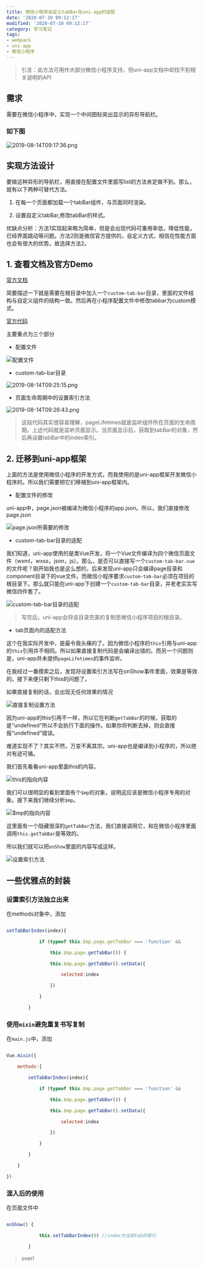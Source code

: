 ```yaml
---
title: 微信小程序自定义tabBar在uni-app的适配
date: '2020-07-10 09:12:17'
modified: '2020-07-10 09:12:17'
category: 学习笔记
tags:
- webpack
- uni-app
- 微信小程序
---
```


> 引言：此方法可用作大部分微信小程序支持，但uni-app文档中却找不到相关说明的API

## 需求
需要在微信小程序中，实现一个中间图标突出显示的异形导航栏。

### 如下图

![2019-08-14T09:17:36.png][1]

## 实现方法设计
要做这种异形的导航栏，用直接在配置文件里面写list的方法肯定做不到。那么，就有以下两种可替代方法。
1. 在每一个页面都加载一个tabBar组件，与页面同时渲染。
2. 设置自定义tabBar,修改tabBar的样式。

优缺点分析：方法1实现起来略为简单，但是会出现代码可重用率低，降低性能，已经界面跳动等问题。方法2则是微信官方提供的，自定义方式，相信在性能方面也会有很大的优势。故选择方法2。

## 1. 查看文档及官方Demo

[官方文档][2]

简要描述一下就是需要在根目录中加入一个`custom-tab-bar`目录，里面的文件结构与自定义组件的结构一致。然后再在小程序配置文件中修改tabbar为custom模式。

[官方代码][3]

主要重点为三个部分

 - 配置文件

![配置文件][4]

 - custom-tab-bar目录

![2019-08-14T09:25:15.png][5]

 - 页面生命周期中的设置索引方法

![2019-08-14T09:26:43.png][6]

> 这段代码其实很容易理解，pageLifetimes就是监听组件所在页面的生命周期。上述代码就是监听页面显示。当页面显示后，获取到tabBar的对象，然后再设置tabBar中的index索引。

## 2. 迁移到uni-app框架
上面的方法是使用微信小程序的开发方式，而我使用的是uni-app框架开发微信小程序的。所以我们需要把它们移植到uni-app框架内。

 - 配置文件的修改
uni-app中，page.json被编译为微信小程序的app.json。所以，我们直接修改page.json

![page.json所需要的修改][7]

 - custom-tab-bar目录的适配
我们知道，uni-app使用的是类Vue开发，将一个Vue文件编译为四个微信页面文件（wxml，wxss，json，js）。那么，是否可以直接写一个`custom-tab-bar.vue`的文件呢？刚开始我也是这么想的，后来发现uni-app只会编译page目录和component目录下的vue文件。而微信小程序要求`custom-tab-bar`必须在项目的根目录下。那么就只能在uni-app下创建一个`custom-tab-bar`目录，并老老实实写微信四件套了。

![custom-tab-bar目录的适配][8]

> 写完后，uni-app会将该目录完美的复制至微信小程序项目的根目录。

 - tab页面内的适配方法
这个在我实际开发中，是最令我头痛的了。因为微信小程序的`this`引用与uni-app的`this`引用并不相同。所以如果直接复制代码是会编译出错的。而另一个问题则是，uni-app并未提供`pageLifetimes`的事件监听。

在我经过一番摸索之后，发现将设置索引方法写在onShow事件里面，效果是等效的。接下来便只剩下this的问题了。

如果直接复制的话，会出现无任何效果的情况

![直接复制设置方法][9]

因为uni-app的this引用不一样，所以它在判断`getTabBar`的时候，获取的是“undefined”所以不会执行下面的操作。如果你将判断去掉，则会直接报“undefined”错误。

难道实现不了？其实不然，万变不离其宗。uni-app也是编译到小程序的，所以绝对有迹可循。

我们首先看看uni-app里面this的内容。

![this的指向内容][10]

我们可以很明显的看到里面有个`$mp`的对象，说明这应该是微信小程序专用的对象。接下来我们继续分析`$mp`。

![$mp的指向内容][11]

这里面有一个隐藏很深的`getTabBar`方法，我们直接调用它，和在微信小程序里面调用`this.getTabBar`是等效的。

所以我们就可以把`onShow`里面的内容写成这样。

![设置索引方法][12]

## 一些优雅点的封装

### 设置索引方法独立出来
在methods对象中，添加
```JavaScript
setTabBarIndex(index){
			if (typeof this.$mp.page.getTabBar === 'function' &&
				this.$mp.page.getTabBar()) {
				this.$mp.page.getTabBar().setData({
					selected:index
				})
			}
		}
```

### 使用`mixin`避免重复书写复制
在`main.js`中，添加
```JavaScript
Vue.mixin({
	methods:{
		setTabBarIndex(index){
			if (typeof this.$mp.page.getTabBar === 'function' &&
				this.$mp.page.getTabBar()) {
				this.$mp.page.getTabBar().setData({
					selected:index
				})
			}
		}
	}
})
```

### 混入后的使用
在页面文件中
```JavaScript
onShow() {
			this.setTabBarIndex(0) //index为当前tab的索引
		}
```

> over!


  [1]: https://blog.cdn.thinkmoon.cn/blog/typecho/2019-08-14T09:17:36.png
  [2]: https://developers.weixin.qq.com/miniprogram/dev/framework/ability/custom-tabbar.html
  [3]: https://developers.weixin.qq.com/s/jiSARvmF7i55
  [4]: https://blog.cdn.thinkmoon.cn/blog/typecho/2019-08-14T09:23:22.png
  [5]: https://blog.cdn.thinkmoon.cn/blog/typecho/2019-08-14T09:25:15.png
  [6]: https://blog.cdn.thinkmoon.cn/blog/typecho/2019-08-14T09:26:43.png
  [7]: https://blog.cdn.thinkmoon.cn/blog/typecho/2019-08-14T09:32:50.png
  [8]: https://blog.cdn.thinkmoon.cn/blog/typecho/2019-08-14T09:39:45.png
  [9]: https://blog.cdn.thinkmoon.cn/blog/typecho/2019-08-14T09:48:14.png
  [10]: https://blog.cdn.thinkmoon.cn/blog/typecho/2019-08-20T02:41:06.png
  [11]: https://blog.cdn.thinkmoon.cn/blog/typecho/2019-08-20T03:00:18.png
  [12]: https://blog.cdn.thinkmoon.cn/blog/typecho/2019-08-20T03:03:40.png
